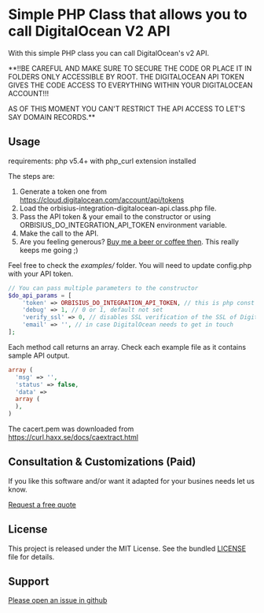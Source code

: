Simple PHP Class that allows you to call DigitalOcean V2 API
============================================================

With this simple PHP class you can call DigitalOcean's v2 API.

**!!BE CAREFUL AND MAKE SURE TO SECURE THE CODE OR PLACE IT IN FOLDERS ONLY ACCESSIBLE BY ROOT. 
THE DIGITALOCEAN API TOKEN GIVES THE CODE ACCESS TO EVERYTHING WITHIN YOUR DIGITALOCEAN ACCOUNT!!!

AS OF THIS MOMENT YOU CAN'T RESTRICT THE API ACCESS TO LET'S SAY DOMAIN RECORDS.**


Usage
------------

requirements: php v5.4+ with php_curl extension installed

The steps are:

1. Generate a token one from https://cloud.digitalocean.com/account/api/tokens
2. Load the orbisius-integration-digitalocean-api.class.php file.
3. Pass the API token & your email to the constructor or using ORBISIUS_DO_INTEGRATION_API_TOKEN environment variable.
4. Make the call to the API.
5. Are you feeling generous? [Buy me a beer or coffee then](https://www.paypal.com/cgi-bin/webscr?cmd=_s-xclick&hosted_button_id=SS49ABSAHMMPG). This really keeps me going ;) 

Feel free to check the *examples/* folder. You will need to update config.php with your API token.


```php
// You can pass multiple parameters to the constructor
$do_api_params = [
	'token' => ORBISIUS_DO_INTEGRATION_API_TOKEN, // this is php const defined in config.php of the project.
	'debug' => 1, // 0 or 1, default not set
	'verify_ssl' => 0, // disables SSL verification of the SSL of DigitalOdean, default: checks for SSL
	'email' => '', // in case DigitalOcean needs to get in touch
];
```

Each method call returns an array. Check each example file as it contains sample API output.

```php
array (
  'msg' => '',
  'status' => false,
  'data' =>
  array (
  ),
)
```


The cacert.pem was downloaded from
https://curl.haxx.se/docs/caextract.html

Consultation & Customizations (Paid)
------------------------------------

If you like this software and/or want it adapted for your busines needs let us know.

[Request a free quote](https://orbisius.com/free-quote?utm_source=digitalocean-api)


License
-------

This project is released under the MIT License. See the bundled
[LICENSE](https://github.com/orbisius/orbisius-integration-digitalocean-api/blob/master/LICENSE) file for details.



Support
-------

[Please open an issue in github](https://github.com/orbisius/orbisius-integration-digitalocean-api/issues)

